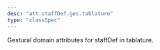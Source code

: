 ```yaml
---
desc: "att.staffDef.ges.tablature"
type: "classSpec"
---
```


Gestural domain attributes for staffDef in tablature.